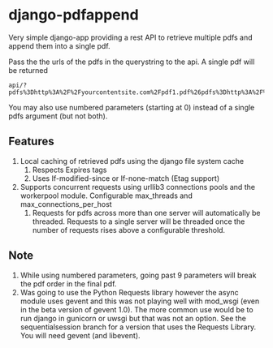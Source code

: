 # django-pdfappend
Very simple django-app providing a rest API to retrieve multiple pdfs and
append them into a single pdf.

Pass the the urls of the pdfs in the querystring to the api. A single
pdf will be returned

```
api/?pdfs%3Dhttp%3A%2F%2Fyourcontentsite.com%2Fpdf1.pdf%26pdfs%3Dhttp%3A%2F%2Fyourcontentsite%2Fpdf2.pdf
```

You may also use numbered parameters (starting at 0) instead of a single pdfs argument (but not both).

##  Features
1. Local caching of retrieved pdfs using the django file system cache
    1. Respects Expires tags
    1. Uses If-modified-since or If-none-match (Etag support)
1. Supports concurrent requests using urllib3 connections pools and
   the workerpool module. Configurable max_threads and max_connections_per_host
    1. Requests for pdfs across more than one server will automatically be threaded. Requests to a single server will be threaded once the number of requests rises above a configurable threshold.

## Note
1. While using numbered parameters, going past 9 parameters will break the pdf order in the final pdf.
1. Was going to use the Python Requests library however the async module uses gevent and this was not playing well with mod_wsgi (even in the beta version of gevent 1.0). The more common use would be to run django in gunicorn or uwsgi but that was not an option. See the sequentialsession branch for a version that uses the Requests Library. You will need gevent (and libevent).
